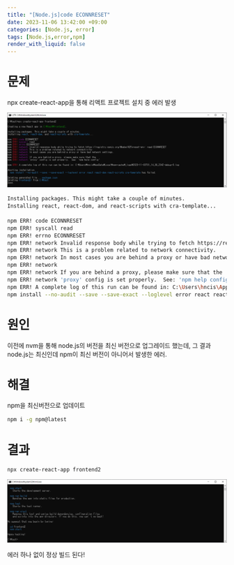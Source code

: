 ```yaml
---
title: "[Node.js]code ECONNRESET"
date: 2023-11-06 13:42:00 +09:00
categories: [Node.js, error]
tags: [Node.js,error,npm]
render_with_liquid: false
---
```


# 문제

npx create-react-app을 통해 리액트 프로젝트 설치 중 에러 발생

![error](/assets/img/post/202311/2023-11-06-node-js-code-ECONNRESET-01.png)

```bash
Installing packages. This might take a couple of minutes. 
Installing react, react-dom, and react-scripts with cra-template...

npm ERR! code ECONNRESET
npm ERR! syscall read
npm ERR! errno ECONNRESET
npm ERR! network Invalid response body while trying to fetch https://registry.npmjs.org/@babel%2Fpreset-env: read ECONNRESET
npm ERR! network This is a problem related to network connectivity.
npm ERR! network In most cases you are behind a proxy or have bad network settings.
npm ERR! network
npm ERR! network If you are behind a proxy, please make sure that the
npm ERR! network 'proxy' config is set properly.  See: 'npm help config'  
npm ERR! A complete log of this run can be found in: C:\Users\hncis\AppData\Local\npm-cache\_logs\2023-11-03T01_14_36_234Z-debug-0.log  Aborting installation.   
npm install --no-audit --save --save-exact --loglevel error react react-dom react-scripts cra-template has failed.
```

# 원인
이전에 nvm을 통해 node.js의 버전을 최신 버전으로 업그레이드 했는데, 그 결과 node.js는 최신인데 npm이 최신 버전이 아니어서 발생한 에러.

# 해결
npm을 최신버전으로 업데이트

```bash
npm i -g npm@latest 
```

# 결과

```bash
npx create-react-app frontend2 
```

![error](/assets/img/post/202311/2023-11-06-node-js-code-ECONNRESET-02.png)

에러 하나 없이 정상 빌드 된다!
